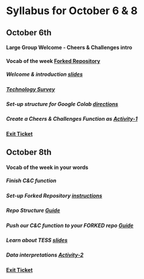 # Syllabus for October 6 & 8


## October 6th
#### Large Group Welcome - Cheers & Challenges intro
#### Vocab of the week [Forked Repository](https://guides.github.com/activities/forking/)
##### Welcome & introduction [slides](https://docs.google.com/presentation/d/1HpVDqOzgoeeHYKegwa3d1GZVaSOUOiJtEJf31BC8jAw/edit?usp=sharing)
##### [Technology Survey](https://forms.gle/mRW6EnpapfhVnuHv8)
##### Set-up structure for Google Colab [directions](https://github.com/deerow22/EscapeEarth/blob/main/overview/SetUp.md)
##### Create a Cheers & Challenges Function as [Activity-1](https://github.com/deerow22/EscapeEarth/blob/main/interns/Activities/Instructions/Activity-1.md)
#### [Exit Ticket](https://docs.google.com/forms/d/e/1FAIpQLSfhexyVY226Fo7eyEtHve_MwAFkbjSh_eVrbftjhPyLBquDqQ/viewform?usp=sf_link)



## October 8th
#### Vocab of the week in your words 
##### Finish C&C function
##### Set-up Forked Repository [instructions](https://github.com/deerow22/EscapeEarth/blob/main/overview/SetUp.md)
##### Repo Structure [Guide](https://docs.google.com/presentation/d/17K2YNLfi6pLq1NOdM7t1RC6cAemHexsx-tGNKwzxHDs/edit?usp=sharing)
##### Push our C&C function to your FORKED repo [Guide](https://github.com/deerow22/EscapeEarth/blob/main/notes/GitHub_help.md)
##### Learn about TESS [slides](https://docs.google.com/presentation/d/1dk_qYQHTaDcJEvmxUe359pyk8SJ34IfWW-8ZgKxolfE/edit?usp=sharing)
##### Data interpretations [Activity-2](https://github.com/deerow22/EscapeEarth/blob/main/interns/Activities/Instructions/Activity-2.md)
#### [Exit Ticket](https://docs.google.com/forms/d/e/1FAIpQLSfhexyVY226Fo7eyEtHve_MwAFkbjSh_eVrbftjhPyLBquDqQ/viewform?usp=sf_link)
